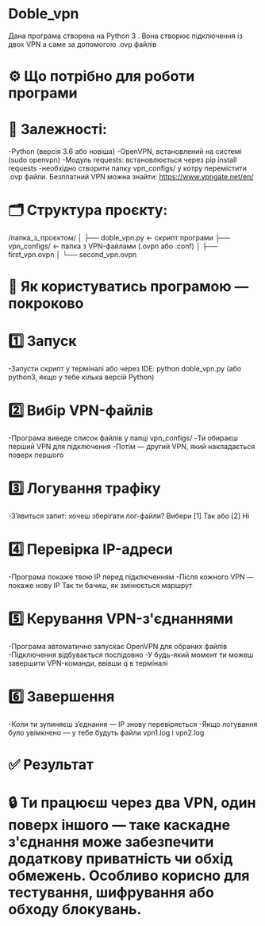 # Doble_vpn
Дана програма створена на Python 3 . Вона створює підключення із двох VPN а саме за допомогою .ovp файлів 
# ⚙️ Що потрібно для роботи програми
# 🧩 Залежності:
-Python (версія 3.6 або новіша)
-OpenVPN, встановлений на системі (sudo openvpn)
-Модуль requests: встановлюється через pip install requests
-необхідно створити папку vpn_configs/ у котру перемістити .ovp файли. Безплатний VPN можна знайти: https://www.vpngate.net/en/
# 🗂 Структура проєкту:
/папка_з_проєктом/
│
├── doble_vpn.py              ← скрипт програми
├── vpn_configs/              ← папка з VPN-файлами (.ovpn або .conf)
│   ├── first_vpn.ovpn
│   └── second_vpn.ovpn
# 🚀 Як користуватись програмою — покроково
# 1️⃣ Запуск
-Запусти скрипт у терміналі або через IDE:
python doble_vpn.py
(або python3, якщо у тебе кілька версій Python)
# 2️⃣ Вибір VPN-файлів
-Програма виведе список файлів у папці vpn_configs/
-Ти обираєш перший VPN для підключення
-Потім — другий VPN, який накладається поверх першого
# 3️⃣ Логування трафіку
-З’явиться запит: хочеш зберігати лог-файли?
Вибери [1] Так або [2] Ні
# 4️⃣ Перевірка IP-адреси
-Програма покаже твою IP перед підключенням
-Після кожного VPN — покаже нову IP
Так ти бачиш, як змінюється маршрут
# 5️⃣ Керування VPN-з'єднаннями
-Програма автоматично запускає OpenVPN для обраних файлів
-Підключення відбувається послідовно
-У будь-який момент ти можеш завершити VPN-команди, ввівши q в терміналі
# 6️⃣ Завершення
-Коли ти зупиняєш з’єднання — IP знову перевіряється
-Якщо логування було увімкнено — у тебе будуть файли vpn1.log і vpn2.log
# ✅ Результат
# 🔒 Ти працюєш через два VPN, один поверх іншого — таке каскадне з'єднання може забезпечити додаткову приватність чи обхід обмежень. Особливо корисно для тестування, шифрування або обходу блокувань.
